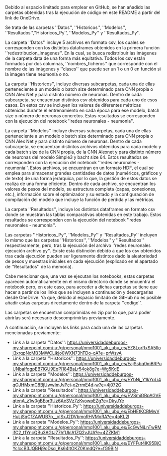 Debido al espacio limitado para emplear en GitHub, se han añadido las carpetas obtenidas tras la ejecución de código en este README a partir del link de OneDrive.

Se trata de las carpetas ''Datos'', ''Historicos'', ''Modelos'', ''Resultados'',''Historicos_Py'', ''Modelos_Py'' y ''Resultados_Py''.

La carpeta ''Datos'' incluye 5 archivos en formato csv, los cuales se corresponden con los distintos dataframes obtenidos en la primera función ''redestribucion_imagenes''. En la cual, se busca redistribuir las imágenes de la carpeta data de una forma más equitativa. Todos los csv están formados por dos columnas, ''nombres_ficheros'' que corresponde con el nombre de las imágenes y ''clases'' que puede ser un 1 o un 0 en función si la imagen tiene neumonía o no.

La carpeta ''Historicos'', incluye diversas subcarpetas, cada una de ellas perteneciente a un modelo o batch size determinado para CNN propia o CNN Alex Net y para distinto número de neuronas. Dentro de cada subcarpeta, se encuentran distintos csv obtenidos para cada uno de esos casos. En estos csv se incluyen los valores de diferentes métricas obtenidas durante el entrenamiento en cada época para ese modelo, batch size o número de neuronas concretos. Estos resultados se corresponden con la ejecución del notebook ''redes neuronales - neumonia''.

La carpeta ''Modelos'' incluye diversas subcarpetas, cada una de ellas perteneciente a un modelo o batch size determinado para CNN propia o CNN Alex Net y para distinto número de neuronas. Dentro de cada subcarpeta, se encuentran distintos archivos obtenidos para cada modelo y cada batch size de la CNN propia, de la CNN Alexnet y para distinto número de neuronas del modelo Simple3 y bacht size 64. Estos resultados se corresponden con la ejecución del notebook ''redes neuronales - neumonia''. Estos archivos, se encuentran en un formato HDF, el cual se emplea para almacenar grandes cantidades de datos (numéricos, gráficos y de texto) de una forma jerárquica, por lo que, la gestión de estos datos se realiza de una forma eficiente. Dentro de cada archivo, se encuentran los valores de pesos del modelo, su estructura completa (capas, conexiones, etc.), información sobre el optimizador y su estado y la configuración de compilación del modelo que incluye la función de pérdida y las métricas.

La carpeta ''Resultados'', incluye los distintos dataframes en formato csv donde se muestran las tablas comparativas obtenidas en este trabajo. Estos resultados se corresponden con la ejecución del notebook ''redes neuronales - neumonia''.

Las carpetas ''Historicos_Py'', ''Modelos_Py'' y ''Resultados_Py'' incluyen lo mismo que las carpetas ''Historicos'', ''Modelos'' y ''Resultados'' respectivamente, pero, tras la ejecución del archivo ''redes neuronales ejecución archivo.py''. Existe esta distinción debido a que los csv obtenidos tras cada ejecución pueden ser ligeramente distintos dado la aleatoriedad de pesos y muestras iniciales en cada ejecución (explicado en el apartado de ''Resultados'' de la memoria).

Cabe mencionar que, una vez se ejecutan los notebooks, estas carpetas aparecen automáticamente en el mismo directorio donde se encuentra el notebook pero, en este caso, para acceder a dichas carpetas se tiene que hacer a partir de los links que se incluyen a continuación y descargarlas desde OneDrive. Ya que, debido al espacio limitado de GitHub no es posible añadir estas carpetas directamente dentro de la carpeta ''codigo''.

Las carpetas se encuentran comprimidas en zip por lo que, para poder abrirlas será necesario descomprimirlas previamente.

A continuación, se incluyen los links para cada una de las carpetas mencionadas previamente:
-	Link a la carpeta ''Datos'': https://universidaddeburgos-my.sharepoint.com/:u:/g/personal/nmq1001_alu_ubu_es/EZ8LorRxSA5Iloj3xrqpNcMB3MWCLjkjo0WXN73hTDo-oA?e=prWsvA
-	Link a la carpeta ''Historicos'': https://universidaddeburgos-my.sharepoint.com/:u:/g/personal/nmq1001_alu_ubu_es/EajSsbq0mBRPuUNbaIfqgpEB7lGU9EqPl184BaLr54ok8g?e=Wg5KdE
-	Link a la carpeta ''Modelos'': https://universidaddeburgos-my.sharepoint.com/:u:/g/personal/nmq1001_alu_ubu_es/EYbNj_Y1kYpLi4qOJHMxmC8BjUwwImJvPci-o2rrmE4d-w?e=4j072G
-	Link a la carpeta ''Resultados'': https://universidaddeburgos-my.sharepoint.com/:u:/g/personal/nmq1001_alu_ubu_es/EVSmiGBpAGVEqtenA_z1w0gBEor3Uz6AeSVz7zKvowpEZg?e=DkyJYe
-	Link a la carpeta ''Historicos_Py'': https://universidaddeburgos-my.sharepoint.com/:u:/g/personal/nmq1001_alu_ubu_es/EbHEtKCBMwVHuLjSqCfZAWUB7p__xISxJ2DVbmqRHVMoRA?e=4oKL2I
-	Link a la carpeta ''Modelos_Py'': https://universidaddeburgos-my.sharepoint.com/:u:/g/personal/nmq1001_alu_ubu_es/EcGwNiLnTwRMjfC2_t1YncQBu3AGtJ77hfUklA1ZQ2vJUA?e=4ZZKM1
-	Link a la carpeta ''Resultados_Py'': https://universidaddeburgos-my.sharepoint.com/:u:/g/personal/nmq1001_alu_ubu_es/EYFFut4lK95BjCYclccB3JQBHj9oDsq_Ks64ltOKZ0KmdQ?e=fG9BjN
